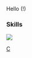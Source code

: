 Hello (!)


### Skills

![](https://skillicons.dev/icons?i=cpp,qt,php,html,css,linux)
<!--- [![C](https://skillicons.dev/icons?i=c)](https://www.google.com "C")--->
[C](https://www.google.com "C")
<!--- icons from: https://github.com/tandpfun/skill-icons --->
